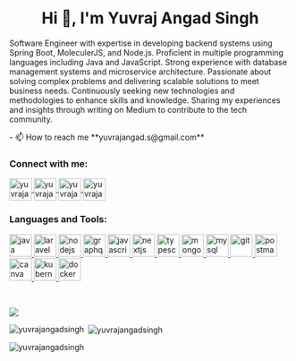 <h1 align="center">Hi 👋, I'm Yuvraj Angad Singh</h1>
<!-- <h3 align="center">Software Engineer</h3> -->
<!-- <p align="left"><img src="https://komarev.com/ghpvc/?username=yuvrajangadsingh&label=Profile%20views&color=0e75b6&style=flat" alt="yuvrajangadsingh" /></p><p align="left"><a href="https://github.com/ryo-ma/github-profile-trophy"><img src="https://github-profile-trophy.vercel.app/?username=yuvrajangadsingh" alt="yuvrajangadsingh" /></a></p> -->
<!--
<p align="left"><a href="https://twitter.com/yuvrajangads" target="blank"><img src="https://img.shields.io/twitter/follow/yuvrajangads?logo=twitter&style=for-the-badge" alt="yuvrajangads" /></a></p> -->
<p align="left">Software Engineer with expertise in developing backend systems using Spring Boot, MoleculerJS, and
        Node.js. Proficient in multiple programming languages including Java and JavaScript. Strong experience with
        database management systems and microservice architecture. Passionate about solving complex problems and
        delivering scalable solutions to meet business needs. Continuously seeking new technologies and methodologies to
        enhance skills and knowledge. Sharing my experiences and insights through writing on Medium to contribute to the
        tech community.</p> - 📫 How to reach me **yuvrajangad.s@gmail.com** <h3 align="left">Connect with me:</h3>
<p align="left">
        <a href="https://twitter.com/yuvrajangads" target="_blank">
                <img align="center" src="https://img.icons8.com/color/48/null/twitter--v1.png" alt="yuvrajangads"
                        height="40" width="40" />
        </a>
        <a href="https://linkedin.com/in/yuvrajangadsingh" target="_blank">
                <img align="center" src="https://img.icons8.com/fluency/48/null/linkedin-circled.png"
                        alt="yuvrajangadsingh" height="40" width="40" />
        </a>
        <a href="https://instagram.com/yuvrajangadsingh" target="_blank">
                <img align="center" src="https://img.icons8.com/3d-fluency/94/null/instagram-new.png"
                        alt="yuvrajangadsingh" height="40" width="40" />
        </a>
        <a href="https://medium.com/@yuvrajangad.s/subscribe" target="_blank">
                <img align="center" src="https://img.icons8.com/ios-filled/50/null/medium-monogram--v1.png"
                        alt="yuvrajangadsingh" height="40" width="40" />
        </a>
</p>
<h3 align="left">Languages and Tools:</h3>
<p align="left">
        <a href="https://www.java.com" target="_blank">
                <img src="https://img.icons8.com/fluency/48/null/java-coffee-cup-logo.png" alt="java" width="40"
                        height="40" />
        </a>
        <a href="https://laravel.com/" target="_blank">
                <img src="https://img.icons8.com/external-tal-revivo-color-tal-revivo/24/null/external-laravel-is-a-free-open-source-php-web-framework-logo-color-tal-revivo.png"
                        alt="laravel" width="40" height="40" />
        </a>
        <a href="https://nodejs.org" target="_blank">
                <img src="https://img.icons8.com/fluency/48/null/node-js.png"
                        alt="nodejs" width="40" height="40" />
        </a>
        <a href="https://graphql.org" target="_blank">
                <img src="https://img.icons8.com/color/48/null/graphql.png"
                        alt="graphql" width="40" height="40" />
        </a>
        <a href="https://developer.mozilla.org/en-US/docs/Web/JavaScript" target="_blank">
                <img src="https://img.icons8.com/color/48/null/javascript--v1.png"
                        alt="javascript" width="40" height="40" />
        </a>
        <a href="https://nextjs.org/" target="_blank">
                <img src="https://img.icons8.com/color/48/null/nextjs.png" alt="nextjs"
                        width="40" height="40" />
        </a>
        <a href="https://www.typescriptlang.org/" target="_blank">
                <img src="https://img.icons8.com/fluency/48/null/typescript--v1.png"
                        alt="typescript" width="40" height="40" />
        </a>
        <a href="https://www.mongodb.com/" target="_blank">
                <img src="https://img.icons8.com/color/48/null/mongodb.png"
                        alt="mongodb" width="40" height="40" />
        </a>
        <a href="https://www.mysql.com/" target="_blank">
                <img src="https://img.icons8.com/color/48/null/mysql-logo.png"
                        alt="mysql" width="40" height="40" />
        </a>
        <a href="https://git-scm.com/" target="_blank">
                <img src="https://img.icons8.com/color/48/null/git.png" alt="git"
                        width="40" height="40" />
        </a>
        <a href="https://postman.com" target="_blank">
                <img src="https://img.icons8.com/external-tal-revivo-color-tal-revivo/24/null/external-postman-is-the-only-complete-api-development-environment-logo-color-tal-revivo.png" alt="postman" width="40"
                        height="40" />
        </a>
        <a href="https://www.canva.com/en_in/" target="_blank">
                <img src="https://img.icons8.com/fluency/48/null/canva.png" alt="canva"
                        width="40" height="40" />
        </a>
        <a href="https://kubernetes.io/" target="_blank">
                <img src="https://img.icons8.com/color/48/null/kubernetes.png"
                        alt="kubernetes" width="40" height="40" />
        </a>
        <a href="https://docker.com/" target="_blank">
                <img src="https://img.icons8.com/fluency/48/null/docker.png"
                        alt="docker" width="40" height="40" />
        </a>   
</p>
<br>

![](https://komarev.com/ghpvc/?username=yuvrajangadsingh&label=PROFILE+VISITS&style=for-the-badge&color=blue)     
<p><img align="left" src="https://github-readme-stats.vercel.app/api/top-langs?username=yuvrajangadsingh&show_icons=true&locale=en&layout=compact" alt="yuvrajangadsingh" /></p>
<p>&nbsp;<img align="center" src="https://github-readme-stats.vercel.app/api?username=yuvrajangadsingh&show_icons=true&locale=en" alt="yuvrajangadsingh" /></p>
<p><img align="center" src="https://github-readme-streak-stats.herokuapp.com/?user=yuvrajangadsingh&" alt="yuvrajangadsingh" /></p> 
<!-- YUVRAJ ANGAD SINGH -->
